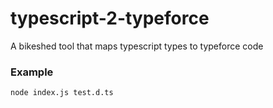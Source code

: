 # typescript-2-typeforce
A bikeshed tool that maps typescript types to typeforce code

### Example
``` bash
node index.js test.d.ts
```
